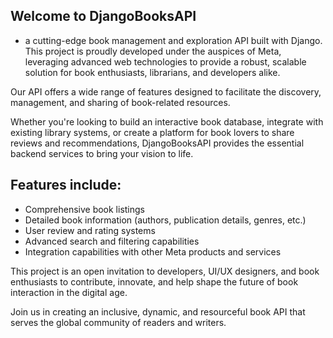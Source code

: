 ## Welcome to DjangoBooksAPI

* a cutting-edge book management and exploration API built with Django. This project is proudly developed under the
  auspices of Meta, leveraging advanced web technologies to provide a robust, scalable solution for book enthusiasts,
  librarians, and developers alike.

Our API offers a wide range of features designed to facilitate the discovery, management, and sharing of book-related
resources.

Whether you're looking to build an interactive book database, integrate with existing library systems, or
create a platform for book lovers to share reviews and recommendations, DjangoBooksAPI provides the essential backend
services to bring your vision to life.

## Features include:

- Comprehensive book listings
- Detailed book information (authors, publication details, genres, etc.)
- User review and rating systems
- Advanced search and filtering capabilities
- Integration capabilities with other Meta products and services

This project is an open invitation to developers, UI/UX designers, and book enthusiasts to contribute, innovate, and
help shape the future of book interaction in the digital age.

Join us in creating an inclusive, dynamic, and resourceful
book API that serves the global community of readers and writers.

